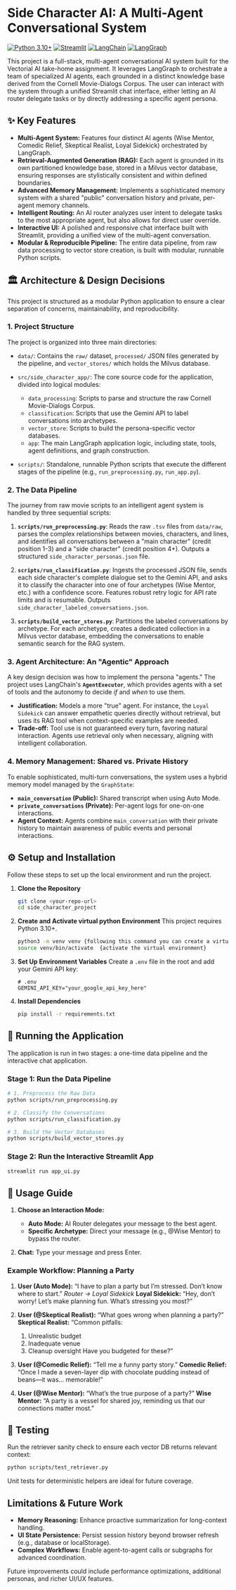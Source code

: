 # Side Character AI: A Multi-Agent Conversational System

[![Python 3.10+](https://img.shields.io/badge/python-3.10+-blue.svg)](https://www.python.org/downloads/release/python-3100/)
[![Streamlit](https://img.shields.io/badge/Streamlit-1.35-FF4B4B.svg)](https://streamlit.io/)
[![LangChain](https://img.shields.io/badge/LangChain-0.2-blue.svg)](https://www.langchain.com/)
[![LangGraph](https://img.shields.io/badge/LangGraph-0.0-orange.svg)](https://langchain-ai.github.io/langgraph/)

This project is a full-stack, multi-agent conversational AI system built for the Vectorial AI take-home assignment. It leverages LangGraph to orchestrate a team of specialized AI agents, each grounded in a distinct knowledge base derived from the Cornell Movie-Dialogs Corpus. The user can interact with the system through a unified Streamlit chat interface, either letting an AI router delegate tasks or by directly addressing a specific agent persona.



## ✨ Key Features

* **Multi-Agent System:** Features four distinct AI agents (Wise Mentor, Comedic Relief, Skeptical Realist, Loyal Sidekick) orchestrated by LangGraph.
* **Retrieval-Augmented Generation (RAG):** Each agent is grounded in its own partitioned knowledge base, stored in a Milvus vector database, ensuring responses are stylistically consistent and within defined boundaries.
* **Advanced Memory Management:** Implements a sophisticated memory system with a shared "public" conversation history and private, per-agent memory channels.
* **Intelligent Routing:** An AI router analyzes user intent to delegate tasks to the most appropriate agent, but also allows for direct user override.
* **Interactive UI:** A polished and responsive chat interface built with Streamlit, providing a unified view of the multi-agent conversation.
* **Modular & Reproducible Pipeline:** The entire data pipeline, from raw data processing to vector store creation, is built with modular, runnable Python scripts.

## 🏛️ Architecture & Design Decisions

This project is structured as a modular Python application to ensure a clear separation of concerns, maintainability, and reproducibility.

### 1. Project Structure

The project is organized into three main directories:

* `data/`: Contains the `raw/` dataset, `processed/` JSON files generated by the pipeline, and `vector_stores/` which holds the Milvus database.
* `src/side_character_app/`: The core source code for the application, divided into logical modules:

  * `data_processing`: Scripts to parse and structure the raw Cornell Movie-Dialogs Corpus.
  * `classification`: Scripts that use the Gemini API to label conversations into archetypes.
  * `vector_store`: Scripts to build the persona-specific vector databases.
  * `app`: The main LangGraph application logic, including state, tools, agent definitions, and graph construction.
* `scripts/`: Standalone, runnable Python scripts that execute the different stages of the pipeline (e.g., `run_preprocessing.py`, `run_app.py`).

### 2. The Data Pipeline

The journey from raw movie scripts to an intelligent agent system is handled by three sequential scripts:

1. **`scripts/run_preprocessing.py`**:
   Reads the raw `.tsv` files from `data/raw`, parses the complex relationships between movies, characters, and lines, and identifies all conversations between a "main character" (credit position 1-3) and a "side character" (credit position 4+). Outputs a structured `side_character_personas.json` file.

2. **`scripts/run_classification.py`**:
   Ingests the processed JSON file, sends each side character's complete dialogue set to the Gemini API, and asks it to classify the character into one of four archetypes (Wise Mentor, etc.) with a confidence score. Features robust retry logic for API rate limits and is resumable. Outputs `side_character_labeled_conversations.json`.

3. **`scripts/build_vector_stores.py`**:
   Partitions the labeled conversations by archetype. For each archetype, creates a dedicated collection in a Milvus vector database, embedding the conversations to enable semantic search for the RAG system.

### 3. Agent Architecture: An "Agentic" Approach

A key design decision was how to implement the persona "agents." The project uses LangChain's **`AgentExecutor`**, which provides agents with a set of tools and the autonomy to decide *if* and *when* to use them.

* **Justification:** Models a more "true" agent. For instance, the `Loyal Sidekick` can answer empathetic queries directly without retrieval, but uses its RAG tool when context-specific examples are needed.
* **Trade-off:** Tool use is not guaranteed every turn, favoring natural interaction. Agents use retrieval only when necessary, aligning with intelligent collaboration.

### 4. Memory Management: Shared vs. Private History

To enable sophisticated, multi-turn conversations, the system uses a hybrid memory model managed by the `GraphState`:

* **`main_conversation` (Public):** Shared transcript when using Auto Mode.
* **`private_conversations` (Private):** Per-agent logs for one-on-one interactions.
* **Agent Context:** Agents combine `main_conversation` with their private history to maintain awareness of public events and personal interactions.

## ⚙️ Setup and Installation

Follow these steps to set up the local environment and run the project.

1. **Clone the Repository**

   ```bash
   git clone <your-repo-url>
   cd side_character_project
   ```

2. **Create and Activate virtual python Environment**
   This project requires Python 3.10+.

   ```bash
   python3 -m venv venv {following this command you can create a virtual environment}
   source venv/bin/activate  {activate the virtual environment}

   ```

3. **Set Up Environment Variables**
   Create a `.env` file in the root and add your Gemini API key:

   ```
   # .env
   GEMINI_API_KEY="your_google_api_key_here"
   ```

4. **Install Dependencies**

   ```bash
   pip install -r requirements.txt
   ```

## 🚀 Running the Application

The application is run in two stages: a one-time data pipeline and the interactive chat application.

### Stage 1: Run the Data Pipeline

```bash
# 1. Preprocess the Raw Data
python scripts/run_preprocessing.py

# 2. Classify the Conversations
python scripts/run_classification.py

# 3. Build the Vector Databases
python scripts/build_vector_stores.py
```

### Stage 2: Run the Interactive Streamlit App

```bash
streamlit run app_ui.py
```

## 📖 Usage Guide

1. **Choose an Interaction Mode:**

   * **Auto Mode:** AI Router delegates your message to the best agent.
   * **Specific Archetype:** Direct your message (e.g., @Wise Mentor) to bypass the router.

2. **Chat:** Type your message and press Enter.

### Example Workflow: Planning a Party

1. **User (Auto Mode):**
   “I have to plan a party but I’m stressed. Don’t know where to start.”
   *Router → Loyal Sidekick*
   **Loyal Sidekick:** “Hey, don’t worry! Let’s make planning fun. What’s stressing you most?”

2. **User (@Skeptical Realist):**
   “What goes wrong when planning a party?”
   **Skeptical Realist:**
   “Common pitfalls:

   1. Unrealistic budget
   2. Inadequate venue
   3. Cleanup oversight
      Have you budgeted for these?”

3. **User (@Comedic Relief):**
   “Tell me a funny party story.”
   **Comedic Relief:**
   “Once I made a seven-layer dip with chocolate pudding instead of beans—it was… memorable!”

4. **User (@Wise Mentor):**
   “What’s the true purpose of a party?”
   **Wise Mentor:**
   “A party is a vessel for shared joy, reminding us that our connections matter most.”

## 🧪 Testing

Run the retriever sanity check to ensure each vector DB returns relevant context:

```bash
python scripts/test_retriever.py
```

Unit tests for deterministic helpers are ideal for future coverage.

## Limitations & Future Work

* **Memory Reasoning:** Enhance proactive summarization for long-context handling.
* **UI State Persistence:** Persist session history beyond browser refresh (e.g., database or localStorage).
* **Complex Workflows:** Enable agent-to-agent calls or subgraphs for advanced coordination.

Future improvements could include performance optimizations, additional personas, and richer UI/UX features.




